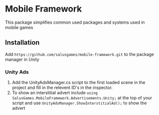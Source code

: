 # Mobile Framework

This package simplifies common used packages and systems used in mobile games

## Installation
Add `https://github.com/salusgames/mobile-framework.git` to the package manager in Unity

### Unity Ads
1. Add the UnityAdsManager.cs script to the first loaded scene in the project and fill in the relevent ID's in the inspector.
2. To show an interstitial advert include `using SalusGames.MobileFramework.Advertisements.Unity;` at the top of your script and use `UnityAdsManager.ShowInterstitialAd();` to show the advert
